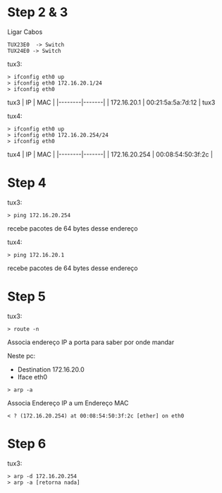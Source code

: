 # Step 2 & 3
Ligar Cabos
```
TUX23E0  -> Switch
TUX24E0 -> Switch
```

tux3:
```
> ifconfig eth0 up
> ifconfig eth0 172.16.20.1/24
> ifconfig eth0 
```
tux3
| IP | MAC |
|--------|-------|
| 172.16.20.1  | 00:21:5a:5a:7d:12 |
tux3


tux4:
```
> ifconfig eth0 up
> ifconfig eth0 172.16.20.254/24
> ifconfig eth0 
```
tux4
| IP | MAC |
|--------|-------|
| 172.16.20.254  | 00:08:54:50:3f:2c |

# Step 4

tux3:
```
> ping 172.16.20.254 
```
recebe pacotes de 64 bytes desse endereço

tux4:
```
> ping 172.16.20.1
```
recebe pacotes de 64 bytes desse endereço
# Step 5

tux3:
```
> route -n
```
Associa endereço IP a porta para saber por onde mandar 

Neste pc:
- Destination 172.16.20.0 
- Iface eth0

```
> arp -a
```
Associa Endereço IP a um Endereço MAC 
```
< ? (172.16.20.254) at 00:08:54:50:3f:2c [ether] on eth0
```
# Step 6

tux3:
```
> arp -d 172.16.20.254
> arp -a [retorna nada]
```